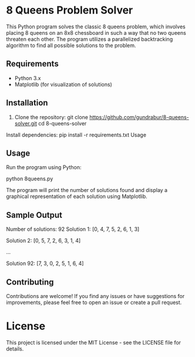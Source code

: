 # 8 Queens Problem Solver

This Python program solves the classic 8 queens problem, which involves placing 8 queens on an 8x8 chessboard in such a way that no two queens threaten each other. The program utilizes a parallelized backtracking algorithm to find all possible solutions to the problem.

## Requirements

- Python 3.x
- Matplotlib (for visualization of solutions)

## Installation

1. Clone the repository:
   git clone https://github.com/gundrabur/8-queens-solver.git
   cd 8-queens-solver

Install dependencies:
pip install -r requirements.txt
Usage

## Usage
Run the program using Python:

python 8queens.py

The program will print the number of solutions found and display a graphical representation of each solution using Matplotlib.

## Sample Output
Number of solutions: 92
Solution 1:
[0, 4, 7, 5, 2, 6, 1, 3]

Solution 2:
[0, 5, 7, 2, 6, 3, 1, 4]

...

Solution 92:
[7, 3, 0, 2, 5, 1, 6, 4]

## Contributing
Contributions are welcome! If you find any issues or have suggestions for improvements, please feel free to open an issue or create a pull request.

# License
This project is licensed under the MIT License - see the LICENSE file for details.
